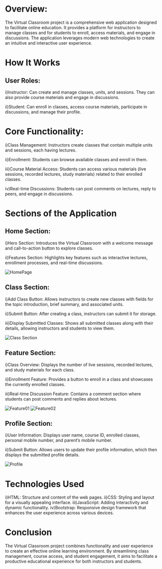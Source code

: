 # Overview:
The Virtual Classroom project is a comprehensive web application designed to facilitate online education. It provides a platform for instructors to manage classes and for students to enroll, access materials, and engage in discussions. The application leverages modern web technologies to create an intuitive and interactive user experience.

# How It Works
## User Roles:
i)Instructor: Can create and manage classes, units, and sessions. They can also provide course materials and engage in discussions.

ii)Student: Can enroll in classes, access course materials, participate in discussions, and manage their profile.
# Core Functionality:
i)Class Management: Instructors create classes that contain multiple units and sessions, each having lectures.

ii)Enrollment: Students can browse available classes and enroll in them.

iii)Course Material Access: Students can access various materials (live sessions, recorded lectures, study materials) related to their enrolled classes.

iv)Real-time Discussions: Students can post comments on lectures, reply to peers, and engage in discussions.

# Sections of the Application
## Home Section:
i)Hero Section: Introduces the Virtual Classroom with a welcome message and call-to-action button to explore classes.

ii)Features Section: Highlights key features such as interactive lectures, enrollment processes, and real-time discussions.

![HomePage](https://github.com/user-attachments/assets/e1420cc3-0c88-4b83-ac53-9b5f97e9ba30)

## Class Section:
i)Add Class Button: Allows instructors to create new classes with fields for the topic introduction, brief summary, and associated units.

ii)Submit Button: After creating a class, instructors can submit it for storage.

iii)Display Submitted Classes: Shows all submitted classes along with their details, allowing instructors and students to view them.

![Class Section](https://github.com/user-attachments/assets/aa9d1821-39e0-4b72-8891-a51d5c37b51e)

## Feature Section:
i)Class Overview: Displays the number of live sessions, recorded lectures, and study materials for each class.

ii)Enrollment Feature: Provides a button to enroll in a class and showcases the currently enrolled classes.

iii)Real-time Discussion Feature: Contains a comment section where students can post comments and replies about lectures.

![Feature01](https://github.com/user-attachments/assets/52bc114d-1a56-4f32-b8f6-1cc079b5f7ab)
![Feature02](https://github.com/user-attachments/assets/37edb0bb-5fca-4c3f-a566-6389e8c0bf52)

## Profile Section:
i)User Information: Displays user name, course ID, enrolled classes, personal mobile number, and parent’s mobile number.

ii)Submit Button: Allows users to update their profile information, which then displays the submitted profile details.

![Profile](https://github.com/user-attachments/assets/1ff247a3-e019-443d-bc81-0c6837f02f0b)

# Technologies Used
i)HTML: Structure and content of the web pages.
ii)CSS: Styling and layout for a visually appealing interface.
iii)JavaScript: Adding interactivity and dynamic functionality.
iv)Bootstrap: Responsive design framework that enhances the user experience across various devices.

# Conclusion
The Virtual Classroom project combines functionality and user experience to create an effective online learning environment. By streamlining class management, course access, and student engagement, it aims to facilitate a productive educational experience for both instructors and students.

